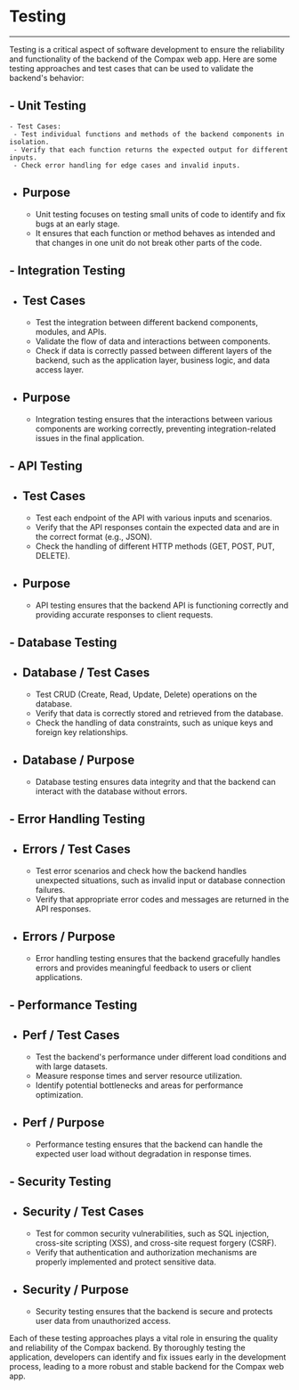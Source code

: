 # Testing

***************************************************************************

Testing is a critical aspect of software development to ensure the reliability and functionality of the backend of the Compax web app. Here are some testing approaches and test cases that can be used to validate the backend's behavior:

## - Unit Testing

    - Test Cases:
     - Test individual functions and methods of the backend components in isolation.
     - Verify that each function returns the expected output for different inputs.
     - Check error handling for edge cases and invalid inputs.

- ## Purpose

  - Unit testing focuses on testing small units of code to identify and fix bugs at an early stage.
  - It ensures that each function or method behaves as intended and that changes in one unit do not break other parts of the code.

## - Integration Testing

- ## Test Cases

  - Test the integration between different backend components, modules, and APIs.
  - Validate the flow of data and interactions between components.
  - Check if data is correctly passed between different layers of the backend, such as the application layer, business logic, and data access layer.

- ## Purpose

  - Integration testing ensures that the interactions between various components are working correctly, preventing integration-related issues in the final application.

## - API Testing

- ## Test Cases

  - Test each endpoint of the API with various inputs and scenarios.
  - Verify that the API responses contain the expected data and are in the correct format (e.g., JSON).
  - Check the handling of different HTTP methods (GET, POST, PUT, DELETE).

- ## Purpose

  - API testing ensures that the backend API is functioning correctly and providing accurate responses to client requests.

## - Database Testing

- ## Database / Test Cases

  - Test CRUD (Create, Read, Update, Delete) operations on the database.
  - Verify that data is correctly stored and retrieved from the database.
  - Check the handling of data constraints, such as unique keys and foreign key relationships.

- ## Database / Purpose

  - Database testing ensures data integrity and that the backend can interact with the database without errors.

## - Error Handling Testing

- ## Errors / Test Cases

  - Test error scenarios and check how the backend handles unexpected situations, such as invalid input or database connection failures.
  - Verify that appropriate error codes and messages are returned in the API responses.

- ## Errors / Purpose

  - Error handling testing ensures that the backend gracefully handles errors and provides meaningful feedback to users or client applications.

## - Performance Testing

- ## Perf / Test Cases

  - Test the backend's performance under different load conditions and with large datasets.
  - Measure response times and server resource utilization.
  - Identify potential bottlenecks and areas for performance optimization.

- ## Perf / Purpose

  - Performance testing ensures that the backend can handle the expected user load without degradation in response times.

## - Security Testing

- ## Security / Test Cases

  - Test for common security vulnerabilities, such as SQL injection, cross-site scripting (XSS), and cross-site request forgery (CSRF).
  - Verify that authentication and authorization mechanisms are properly implemented and protect sensitive data.

- ## Security / Purpose

  - Security testing ensures that the backend is secure and protects user data from unauthorized access.

Each of these testing approaches plays a vital role in ensuring the quality and reliability of the Compax backend. By thoroughly testing the application, developers can identify and fix issues early in the development process, leading to a more robust and stable backend for the Compax web app.
